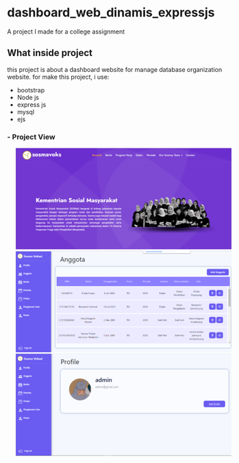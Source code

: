 # dashboard_web_dinamis_expressjs
A project I made for a college assignment
## What inside project
this project is about a dashboard website for manage database organization website.
for make this project, i use:
- bootstrap
- Node js
- express js
- mysql
- ejs
### - Project View
<img src="Screenshot (394).png" alt="Alt text" title="Optional title" style="display: inline-block; margin: 0 20px; width: 700px;">
<img src="Screenshot (392).png" alt="Alt text" title="Optional title" style="display: inline-block; margin: 0 20px; width: 700px;">
<img src="Screenshot (393).png" alt="Alt text" title="Optional title" style="display: inline-block; margin: 0 20px; width: 700px;">
